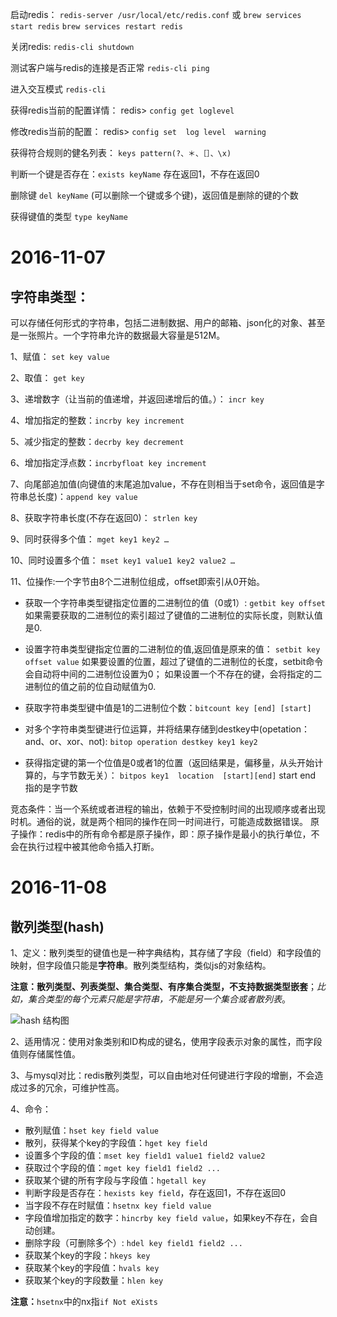 启动redis：
`redis-server /usr/local/etc/redis.conf`
或
`brew services start redis`
 `brew services restart redis`

关闭redis:    `redis-cli shutdown`

测试客户端与redis的连接是否正常 `redis-cli ping`

进入交互模式 `redis-cli`

获得redis当前的配置详情：   redis>   `config get loglevel` 

修改redis当前的配置：   redis>   `config set  log level  warning`

获得符合规则的健名列表： `keys pattern(?、＊、［］、\x)`

判断一个键是否存在：`exists keyName`  存在返回1，不存在返回0

删除键  `del keyName` (可以删除一个键或多个键)，返回值是删除的键的个数

获得键值的类型  `type keyName`

# 2016-11-07
## 字符串类型：

可以存储任何形式的字符串，包括二进制数据、用户的邮箱、json化的对象、甚至是一张照片。一个字符串允许的数据最大容量是512M。

1、赋值： `set key value`

2、取值： `get key`

3、递增数字（让当前的值递增，并返回递增后的值。）： `incr key`

4、增加指定的整数：`incrby key increment`

5、减少指定的整数：`decrby key decrement`

6、增加指定浮点数：`incrbyfloat key increment`

7、向尾部追加值(向键值的末尾追加value，不存在则相当于set命令，返回值是字符串总长度)：`append key value`

8、获取字符串长度(不存在返回0)： `strlen key`

9、同时获得多个值： `mget key1 key2 …`

10、同时设置多个值： `mset key1 value1 key2 value2 …`

11、位操作:一个字节由8个二进制位组成，offset即索引从0开始。

+ 获取一个字符串类型键指定位置的二进制位的值（0或1）: `getbit key offset`
如果需要获取的二进制位的索引超过了键值的二进制位的实际长度，则默认值是0.

+ 设置字符串类型键指定位置的二进制位的值,返回值是原来的值： `setbit key offset value` 
如果要设置的位置，超过了键值的二进制位的长度，setbit命令会自动将中间的二进制位设置为0；
如果设置一个不存在的键，会将指定的二进制位的值之前的位自动赋值为0.
 
+ 获取字符串类型键中值是1的二进制位个数：`bitcount key [end] [start]`

+ 对多个字符串类型键进行位运算，并将结果存储到destkey中(opetation：and、or、xor、not): 
`bitop operation destkey key1 key2`

+ 获得指定键的第一个位值是0或者1的位置（返回结果是，偏移量，从头开始计算的，与字节数无关）：
`bitpos key1  location  [start][end]`  start end 指的是字节数

竞态条件：当一个系统或者进程的输出，依赖于不受控制时间的出现顺序或者出现时机。通俗的说，就是两个相同的操作在同一时间进行，可能造成数据错误。
原子操作：redis中的所有命令都是原子操作，即：原子操作是最小的执行单位，不会在执行过程中被其他命令插入打断。

# 2016-11-08

## 散列类型(hash)

1、定义：散列类型的键值也是一种字典结构，其存储了字段（field）和字段值的映射，但字段值只能是**字符串**。散列类型结构，类似js的对象结构。

**注意：**散列类型、列表类型、集合类型、有序集合类型，不支持**数据类型嵌套**；_比如，集合类型的每个元素只能是字符串，不能是另一个集合或者散列表_。

![hash 结构图](http://7xrgh9.com1.z0.glb.clouddn.com/16-3-5/76169138.jpg)

2、适用情况：使用对象类别和ID构成的键名，使用字段表示对象的属性，而字段值则存储属性值。

3、与mysql对比：redis散列类型，可以自由地对任何键进行字段的增删，不会造成过多的冗余，可维护性高。

4、命令：

+ 散列赋值：`hset key field value`
+ 散列，获得某个key的字段值：`hget key field`
+ 设置多个字段的值：`mset key field1 value1 field2 value2`
+ 获取过个字段的值：`mget key field1 field2 ...`
+ 获取某个键的所有字段与字段值：`hgetall key`
+ 判断字段是否存在：`hexists key field`，存在返回1，不存在返回0
+ 当字段不存在时赋值：`hsetnx key field value`
+ 字段值增加指定的数字：`hincrby key field value`，如果key不存在，会自动创建。
+ 删除字段（可删除多个）: `hdel key field1 field2 ...`
+ 获取某个key的字段：`hkeys key`
+ 获取某个key的字段值：`hvals key`
+ 获取某个key的字段数量：`hlen key`


**注意：**`hsetnx`中的nx指`if Not eXists`






